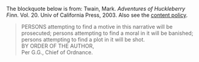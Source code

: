 The blockquote below is from: Twain, Mark. _Adventures of Huckleberry
Finn_. Vol. 20. Univ of California Press, 2003. Also see the [content
policy](/posts/ab-initio/).

> PERSONS attempting to find a motive in this narrative will be
> prosecuted; persons attempting to find a moral in it will be
> banished; persons attempting to find a plot in it will be shot.  
> BY ORDER OF THE AUTHOR,  
> Per G.G., Chief of Ordnance.

